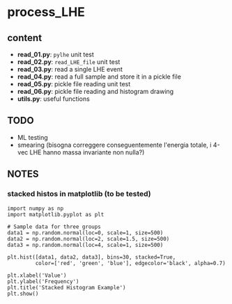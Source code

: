 # process_LHE

## content

- **read_01.py**: ```pylhe``` unit test
- **read_02.py**: ```read_LHE_file``` unit test
- **read_03.py**: read a single LHE event
- **read_04.py**: read a full sample and store it in a pickle file
- **read_05.py**: pickle file reading unit test
- **read_06.py**: pickle file reading and histogram drawing
- **utils.py**: useful functions

## TODO

- ML testing
- smearing 
  (bisogna correggere conseguentemente l'energia totale, 
   i 4-vec LHE hanno massa invariante non nulla?)

## NOTES

### stacked histos in matplotlib (to be tested)
```
import numpy as np
import matplotlib.pyplot as plt

# Sample data for three groups
data1 = np.random.normal(loc=0, scale=1, size=500)
data2 = np.random.normal(loc=2, scale=1.5, size=500)
data3 = np.random.normal(loc=4, scale=1, size=500)

plt.hist([data1, data2, data3], bins=30, stacked=True,
         color=['red', 'green', 'blue'], edgecolor='black', alpha=0.7)

plt.xlabel('Value')
plt.ylabel('Frequency')
plt.title('Stacked Histogram Example')
plt.show()
```